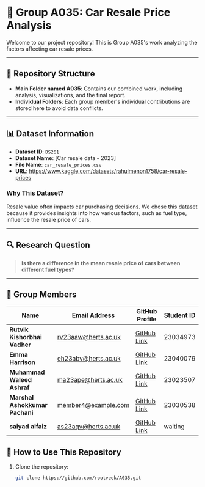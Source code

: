 # 🚗 Group A035: Car Resale Price Analysis

Welcome to our project repository! This is Group A035's work analyzing the factors affecting car resale prices.

---

## 📂 Repository Structure

- **Main Folder named A035**: Contains our combined work, including analysis, visualizations, and the final report.
- **Individual Folders**: Each group member's individual contributions are stored here to avoid data conflicts.

---

## 📊 Dataset Information

- **Dataset ID**: `DS261`
- **Dataset Name**: [Car resale data - 2023]
- **File Name**: `car_resale_prices.csv`
- **URL**: https://www.kaggle.com/datasets/rahulmenon1758/car-resale-prices
### Why This Dataset?
Resale value often impacts car purchasing decisions. We chose this dataset because it provides insights into how various factors, such as fuel type, influence the resale price of cars.

---

## 🔍 Research Question

> **Is there a difference in the mean resale price of cars between different fuel types?**


---

## 👥 Group Members

| Name                | Email Address           | GitHub Profile                        | Student ID |
|---------------------|-------------------------|---------------------------------------|------------|
| **Rutvik Kishorbhai Vadher**        | rv23aaw@herts.ac.uk     | [GitHub Link](https://github.com/rootveek) | 23034973   |
| **Emma Harrison**        | eh23abv@herts.ac.uk     | [GitHub Link](https://github.com/Emma-Harrison1) | 23040079   |
| **Muhammad Waleed Ashraf**        | ma23ape@herts.ac.uk     | [GitHub Link](https://github.com/MuhammadWaleedAshraf) | 23023507   |
| **Marshal Ashokkumar Pachani**        | member4@example.com     | [GitHub Link](https://github.com/Marshal-patel) | 23030538   |
| **saiyad alfaiz**        | as23aqv@herts.ac.uk     | [GitHub Link](https://github.com/) | waiting   |


## 🚀 How to Use This Repository

1. Clone the repository:
   ```bash
   git clone https://github.com/rootveek/A035.git
